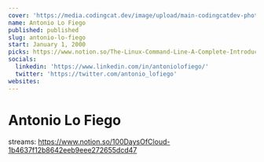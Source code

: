 ```yaml
---
cover: 'https://media.codingcat.dev/image/upload/main-codingcatdev-photo/podcast-guest/antonio_lofiego'
name: Antonio Lo Fiego
published: published
slug: antonio-lo-fiego
start: January 1, 2000
picks: https://www.notion.so/The-Linux-Command-Line-A-Complete-Introduction-0448a3fcb237428b8f2b1829ce230949, https://www.notion.so/Docker-Mastery-with-Kubernetes-Swarm-from-a-Docker-Captain-6b0abcd320b745fcb88e7f5e51e5f6c3
socials:
  linkedin: 'https://www.linkedin.com/in/antoniolofiego/'
  twitter: 'https://twitter.com/antonio_lofiego'
websites:
---
```


# Antonio Lo Fiego

streams: https://www.notion.so/100DaysOfCloud-1b4637f12b8642eeb9eee272655dcd47
